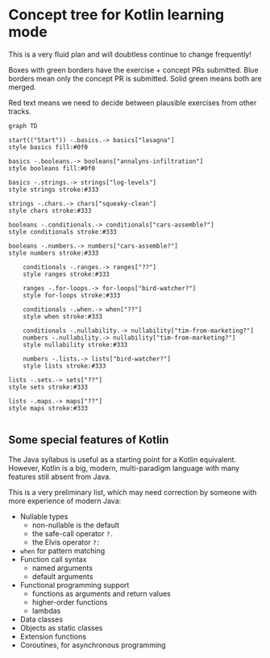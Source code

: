 # Concept tree for Kotlin learning mode

This is a very fluid plan and will doubtless continue to change frequently!

Boxes with green borders have the exercise + concept PRs submitted.
Blue borders mean only the concept PR is submitted.
Solid green means both are merged.

Red text means we need to decide between plausible exercises from other tracks.

```mermaid
graph TD
    
start(("Start")) -.basics.-> basics["lasagna"]
style basics fill:#0f0

basics -.booleans.-> booleans["annalyns-infiltration"]
style booleans fill:#0f0

basics -.strings.-> strings["log-levels"]
style strings stroke:#333

strings -.chars.-> chars["squeaky-clean"]
style chars stroke:#333

booleans -.conditionals.-> conditionals["cars-assemble?"]
style conditionals stroke:#333

booleans -.numbers.-> numbers["cars-assemble?"]
style numbers stroke:#333

    conditionals -.ranges.-> ranges["??"]
    style ranges stroke:#333

    ranges -.for-loops.-> for-loops["bird-watcher?"]
    style for-loops stroke:#333

    conditionals -.when.-> when["??"]
    style when stroke:#333

    conditionals -.nullability.-> nullability["tim-from-marketing?"]
    numbers -.nullability.-> nullability["tim-from-marketing?"]
    style nullability stroke:#333

    numbers -.lists.-> lists["bird-watcher?"]
    style lists stroke:#333

lists -.sets.-> sets["??"]
style sets stroke:#333

lists -.maps.-> maps["??"]
style maps stroke:#333


```


## Some special features of Kotlin

The Java syllabus is useful as a starting point for a Kotlin equivalent.
However, Kotlin is a big, modern, multi-paradigm language with many features still absent from Java.

This is a very preliminary list, which may need correction by someone with more experience of modern Java:

- Nullable types
  - non-nullable is the default 
  - the safe-call operator `?.`
  - the Elvis operator `?:`
- `when` for pattern matching
- Function call syntax
  - named arguments
  - default arguments
- Functional programming support
  - functions as arguments and return values
  - higher-order functions 
  - lambdas
- Data classes
- Objects as static classes
- Extension functions
- Coroutines, for asynchronous programming



